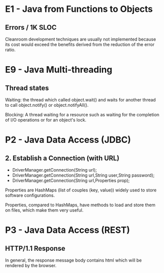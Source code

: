 # E1 - Java from Functions to Objects

## Errors / 1K SLOC

Cleanroom development techniques are usually not implemented because its cost would exceed the benefits derived from the reduction of the error ratio.

# E9 - Java Multi-threading

## Thread states

Waiting: the thread which called object.wait() and waits for another thread to call object.notify() or object.notifyAll().

Blocking: A thread waiting for a resource such as waiting for the completion of I/O operations or for an object's lock.

# P2 - Java Data Access (JDBC)

## 2. Establish a Connection (with URL)

* DriverManager.getConnection(String url);
* DriverManager.getConnection(String url,String user,String password);
* DriverManager.getConnection(String url,Properties prop);

Properties are HashMaps (list of couples (key, value)) widely used to store software configurations.

Properties, compared to HashMaps, have methods to load and store them on files, which make them very useful.

# P3 - Java Data Access (REST)

## HTTP/1.1 Response

In general, the response message body contains html which will be rendered by the browser.




